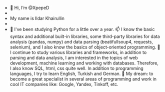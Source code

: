 - 👋 Hi, I’m @XpepeD
- 
- My name is Ildar Khairullin
- 
- 👀 I've been studying Python for a little over a year.
📫 I know the basic syntax and additional built-in libraries, some third-party libraries for data analysis (pandas, numpy) and data parsing (beatifullsoup4, requests, selenium), and I also know the basics of object-oriented programming.
🌱 I continue to study various libraries and frameworks, in addition to parsing and data analysis, I am interested in the topics of web development, machine learning and working with databases. Therefore, I also know SQL, html, css quite well.
   In addition to programming languages, I try to learn English, Turkish and German.
💞️ My dream: to become a great specialist in several areas of programming and work in cool IT companies like: Google, Yandex, Tinkoff, etc.

<!---
XpepeD/XpepeD is a ✨ special ✨ repository because its `README.md` (this file) appears on your GitHub profile.
You can click the Preview link to take a look at your changes.
--->
